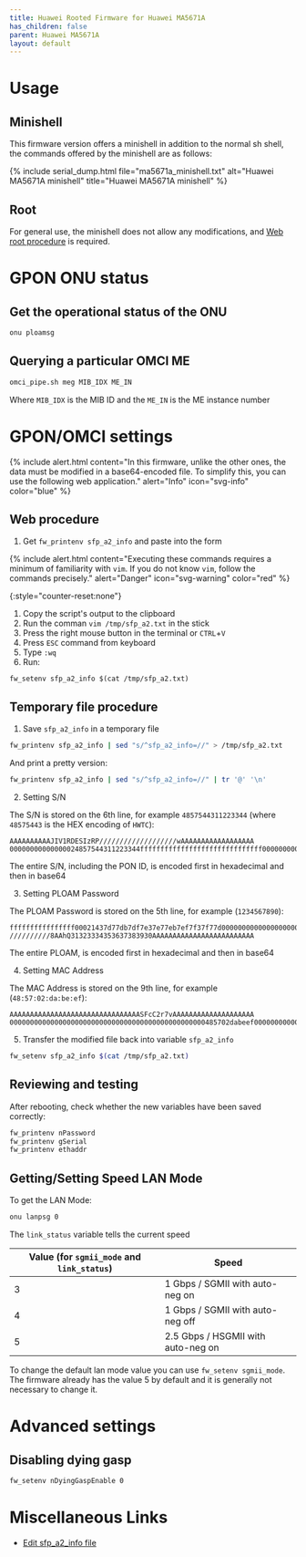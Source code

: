 ```yaml
---
title: Huawei Rooted Firmware for Huawei MA5671A
has_children: false
parent: Huawei MA5671A
layout: default
---
```


# Usage

## Minishell

This firmware version offers a minishell in addition to the normal sh shell, the commands offered by the minishell are as follows:

{% include serial_dump.html file="ma5671a_minishell.txt" alt="Huawei MA5671A minishell" title="Huawei MA5671A minishell" %}

## Root

For general use, the minishell does not allow any modifications, and [Web root procedure](/ont-huawei-ma5671a-root-web) is required.

# GPON ONU status

## Get the operational status of the ONU

```sh
onu ploamsg
```

## Querying a particular OMCI ME
```sh
omci_pipe.sh meg MIB_IDX ME_IN
```
Where `MIB_IDX` is the MIB ID and the `ME_IN` is the ME instance number

# GPON/OMCI settings

{% include alert.html content="In this firmware, unlike the other ones, the data must be modified in a base64-encoded file. To simplify this, you can use the following web application." alert="Info" icon="svg-info" color="blue" %}

## Web procedure


1. Get `fw_printenv sfp_a2_info` and paste into the form

<div id="app">
    <vue-lantiq-eeprom type='eeprom-rooted-edit'></vue-lantiq-eeprom>
</div>
<script src="https://unpkg.com/vue@latest"></script>
<script src="https://cdn.jsdelivr.net/npm/vue3-sfc-loader"></script>
<script src="/assets/js/vue-eeprom.js"></script>

{% include alert.html content="Executing these commands requires a minimum of familiarity with `vim`. If you do not know `vim`, follow the commands precisely." alert="Danger" icon="svg-warning" color="red" %}

{:style="counter-reset:none"}
1. Copy the script's output to the clipboard 
1. Run the comman `vim /tmp/sfp_a2.txt` in the stick
1. Press the right mouse button in the terminal or `CTRL`+`V`
1. Press `ESC` command from keyboard
1. Type `:wq`
1. Run:


```shell
fw_setenv sfp_a2_info $(cat /tmp/sfp_a2.txt)
```

## Temporary file procedure

1. Save `sfp_a2_info` in a temporary file

```sh
fw_printenv sfp_a2_info | sed "s/^sfp_a2_info=//" > /tmp/sfp_a2.txt
```
And print a pretty version:
```sh
fw_printenv sfp_a2_info | sed "s/^sfp_a2_info=//" | tr '@' '\n'
```

2. Setting S/N

The S/N is stored on the 6th line, for example `4857544311223344` (where `48575443` is the HEX encoding of `HWTC`):
```
AAAAAAAAAAJIV1RDESIzRP///////////////////wAAAAAAAAAAAAAAAAAA
00000000000000024857544311223344ffffffffffffffffffffffffffffff0000000000000000000000000000
```

The entire S/N, including the PON ID, is encoded first in hexadecimal and then in base64

3. Setting PLOAM Password

The PLOAM Password is stored on the 5th line, for example (`1234567890`):
```
ffffffffffffffff00021437d77db7df7e37e77eb7ef7f37f77d00000000000000000000000000000000000000
//////////8AAhQ31323334353637383930AAAAAAAAAAAAAAAAAAAAAAAAA
```

The entire PLOAM, is encoded first in hexadecimal and then in base64

4. Setting MAC Address

The MAC Address is stored on the 9th line, for example (`48:57:02:da:be:ef`):
```
AAAAAAAAAAAAAAAAAAAAAAAAAAAAAAAASFcC2r7vAAAAAAAAAAAAAAAAAAAA
000000000000000000000000000000000000000000000000485702dabeef000000000000000000000000000000
```

5. Transfer the modified file back into variable `sfp_a2_info`

```sh
fw_setenv sfp_a2_info $(cat /tmp/sfp_a2.txt)
```

## Reviewing and testing

After rebooting, check whether the new variables have been saved correctly:

```sh
fw_printenv nPassword
fw_printenv gSerial
fw_printenv ethaddr
```
## Getting/Setting Speed LAN Mode

To get the LAN Mode:

```sh
onu lanpsg 0
```
The `link_status` variable tells the current speed

| Value (for `sgmii_mode` and `link_status`) | Speed                              |
| ------------------------------------------ | ---------------------------------- |
| 3                                          | 1 Gbps / SGMII with auto-neg on    |
| 4                                          | 1 Gbps / SGMII with auto-neg off   |
| 5                                          | 2.5 Gbps / HSGMII with auto-neg on |

To change the default lan mode value you can use `fw_setenv sgmii_mode`. The firmware already has the value 5 by default and it is generally not necessary to change it.

# Advanced settings

## Disabling dying gasp

```sh
fw_setenv nDyingGaspEnable 0 
```

# Miscellaneous Links

- [Edit sfp_a2_info file](https://forum.openwrt.org/t/support-ma5671a-sfp-gpon/48042/25)
